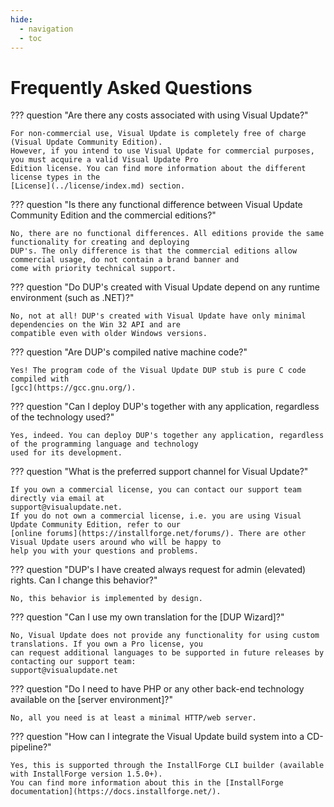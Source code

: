 ```yaml
---
hide:
  - navigation
  - toc
---
```


# Frequently Asked Questions

??? question "Are there any costs associated with using Visual Update?"

    For non-commercial use, Visual Update is completely free of charge (Visual Update Community Edition).
    However, if you intend to use Visual Update for commercial purposes, you must acquire a valid Visual Update Pro
    Edition license. You can find more information about the different license types in the
    [License](../license/index.md) section.

??? question "Is there any functional difference between Visual Update Community Edition and the commercial editions?"

    No, there are no functional differences. All editions provide the same functionality for creating and deploying
    DUP's. The only difference is that the commercial editions allow commercial usage, do not contain a brand banner and
    come with priority technical support.

??? question "Do DUP's created with Visual Update depend on any runtime environment (such as .NET)?"

    No, not at all! DUP's created with Visual Update have only minimal dependencies on the Win 32 API and are 
    compatible even with older Windows versions.

??? question "Are DUP's compiled native machine code?"

    Yes! The program code of the Visual Update DUP stub is pure C code compiled with
    [gcc](https://gcc.gnu.org/).

??? question "Can I deploy DUP's together with any application, regardless of the technology used?"

    Yes, indeed. You can deploy DUP's together any application, regardless of the programming language and technology
    used for its development.

??? question "What is the preferred support channel for Visual Update?"

    If you own a commercial license, you can contact our support team directly via email at
    support@visualupdate.net.
    If you do not own a commercial license, i.e. you are using Visual Update Community Edition, refer to our
    [online forums](https://installforge.net/forums/). There are other Visual Update users around who will be happy to
    help you with your questions and problems.

??? question "DUP's I have created always request for admin (elevated) rights. Can I change this behavior?"

    No, this behavior is implemented by design.

??? question "Can I use my own translation for the [DUP Wizard]?"

    No, Visual Update does not provide any functionality for using custom translations. If you own a Pro license, you
    can request additional languages to be supported in future releases by contacting our support team:
    support@visualupdate.net

??? question "Do I need to have PHP or any other back-end technology available on the [server environment]?"

    No, all you need is at least a minimal HTTP/web server.

??? question "How can I integrate the Visual Update build system into a CD-pipeline?"

    Yes, this is supported through the InstallForge CLI builder (available with InstallForge version 1.5.0+).
    You can find more information about this in the [InstallForge documentation](https://docs.installforge.net/).
